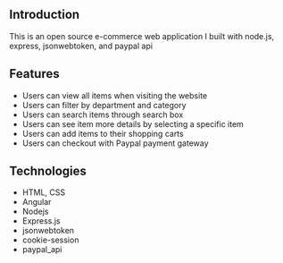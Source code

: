 ## Introduction
This is an open source e-commerce web application I built with node.js, express, jsonwebtoken, and paypal api
## Features

- Users can view all items when visiting the website
- Users can filter by department and category
- Users can search items through search box
- Users can see item more details by selecting a specific item
- Users can add items to their shopping carts
- Users can checkout with Paypal payment gateway

## Technologies
- HTML, CSS 
- Angular
- Nodejs
- Express.js
- jsonwebtoken
- cookie-session
- paypal_api 
